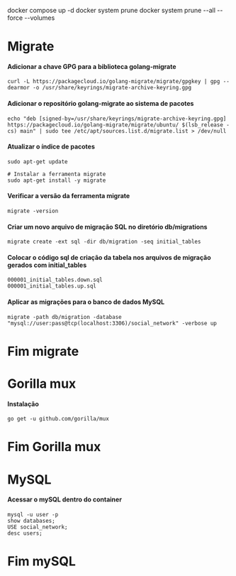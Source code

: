 docker compose up -d
docker system prune
docker system prune --all --force --volumes


# Migrate 
#### Adicionar a chave GPG para a biblioteca golang-migrate
    curl -L https://packagecloud.io/golang-migrate/migrate/gpgkey | gpg --dearmor -o /usr/share/keyrings/migrate-archive-keyring.gpg

#### Adicionar o repositório golang-migrate ao sistema de pacotes
    echo "deb [signed-by=/usr/share/keyrings/migrate-archive-keyring.gpg] https://packagecloud.io/golang-migrate/migrate/ubuntu/ $(lsb_release -cs) main" | sudo tee /etc/apt/sources.list.d/migrate.list > /dev/null

#### Atualizar o índice de pacotes
    sudo apt-get update
    
    # Instalar a ferramenta migrate
    sudo apt-get install -y migrate
    
#### Verificar a versão da ferramenta migrate
    migrate -version

#### Criar um novo arquivo de migração SQL no diretório db/migrations
    migrate create -ext sql -dir db/migration -seq initial_tables

#### Colocar o código sql de criação da tabela nos arquivos de migração gerados com initial_tables
    000001_initial_tables.down.sql
    000001_initial_tables.up.sql    

#### Aplicar as migrações para o banco de dados MySQL
    migrate -path db/migration -database "mysql://user:pass@tcp(localhost:3306)/social_network" -verbose up

# Fim migrate

# Gorilla mux

#### Instalação
    go get -u github.com/gorilla/mux
# Fim Gorilla mux

# MySQL
#### Acessar o mySQL dentro do container
    mysql -u user -p
    show databases;
    USE social_network;
    desc users;
# Fim mySQL